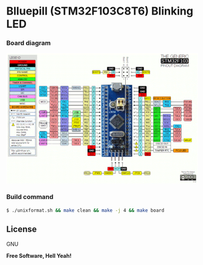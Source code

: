 # Blluepill (STM32F103C8T6) Blinking LED

### Board diagram
![Bluepill Pin Diagram](Images/Bluepill-Pin-Details.png)


### Build command
```sh
$ ./unixformat.sh && make clean && make -j 4 && make board
```

License
----

GNU


**Free Software, Hell Yeah!**
